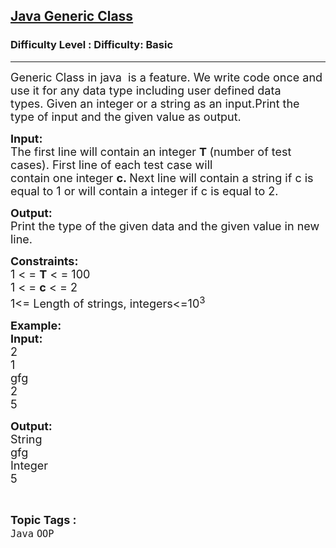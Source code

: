 <h2><a href="https://www.geeksforgeeks.org/problems/java-generic-class/1?page=5&difficulty=Basic&status=unsolved,attempted&sortBy=accuracy">Java Generic Class</a></h2><h3>Difficulty Level : Difficulty: Basic</h3><hr><div class="problems_problem_content__Xm_eO"><p><span style="font-size: 18px;">Generic Class in java&nbsp;&nbsp;is a feature. We write code once and use it for any data type including user defined data types.&nbsp;Given an integer or a string as an input.Print the type of input and the given value as output.</span></p>
<p><span style="font-size: 18px;"><strong>Input:&nbsp;</strong><br>The first line will&nbsp;contain&nbsp;an&nbsp;integer&nbsp;<strong>T&nbsp;</strong>(number of test cases). First line of each test case will contain&nbsp;one&nbsp;integer&nbsp;<strong>c.&nbsp;</strong>Next line will contain a string&nbsp;if c is equal to 1 or will contain a integer&nbsp;if c is equal to 2.</span></p>
<p><span style="font-size: 18px;"><strong>Output:&nbsp;</strong><br>Print the type of the given data and the given value in new line.</span></p>
<p><span style="font-size: 18px;"><strong>Constraints:&nbsp;</strong><br>1 &lt; =&nbsp;<strong>T</strong>&nbsp;&lt; = 100<br>1 &lt; =&nbsp;<strong>c</strong>&nbsp;&lt; = 2<br>1&lt;= Length of strings, integers&lt;=10<sup>3</sup></span></p>
<p><span style="font-size: 18px;"><strong>Example:<br>Input:</strong><br>2<br>1<br>gfg<br>2<br>5</span></p>
<p><span style="font-size: 18px;"><strong>Output:</strong><br>String<br>gfg<br>Integer<br>5</span></p></div><br><p><span style=font-size:18px><strong>Topic Tags : </strong><br><code>Java</code>&nbsp;<code>OOP</code>&nbsp;